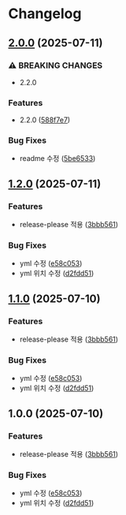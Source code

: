 # Changelog

## [2.0.0](https://github.com/seongwonjo123/release-please-practice/compare/v1.2.0...v2.0.0) (2025-07-11)


### ⚠ BREAKING CHANGES

* 2.2.0

### Features

* 2.2.0 ([588f7e7](https://github.com/seongwonjo123/release-please-practice/commit/588f7e7e03221b92ffd874e44b8d9e0e2c8f7721))


### Bug Fixes

* readme 수정 ([5be6533](https://github.com/seongwonjo123/release-please-practice/commit/5be65338ac00652ab0e401e6afc4069789bae998))

## [1.2.0](https://github.com/seongwonjo123/release-please-practice/compare/v1.1.0...v1.2.0) (2025-07-11)


### Features

* release-please 적용 ([3bbb561](https://github.com/seongwonjo123/release-please-practice/commit/3bbb5615eed285aea750188bff5f1aa45c8d4476))


### Bug Fixes

* yml 수정 ([e58c053](https://github.com/seongwonjo123/release-please-practice/commit/e58c05303d994cc9574d92d92d6deaf11d40972f))
* yml 위치 수정 ([d2fdd51](https://github.com/seongwonjo123/release-please-practice/commit/d2fdd5137c3ec89c637f96577f83509d48276899))

## [1.1.0](https://github.com/seongwonjo123/release-please-practice/compare/v1.0.0...v1.1.0) (2025-07-10)


### Features

* release-please 적용 ([3bbb561](https://github.com/seongwonjo123/release-please-practice/commit/3bbb5615eed285aea750188bff5f1aa45c8d4476))


### Bug Fixes

* yml 수정 ([e58c053](https://github.com/seongwonjo123/release-please-practice/commit/e58c05303d994cc9574d92d92d6deaf11d40972f))
* yml 위치 수정 ([d2fdd51](https://github.com/seongwonjo123/release-please-practice/commit/d2fdd5137c3ec89c637f96577f83509d48276899))

## 1.0.0 (2025-07-10)


### Features

* release-please 적용 ([3bbb561](https://github.com/seongwonjo123/release-please-practice/commit/3bbb5615eed285aea750188bff5f1aa45c8d4476))


### Bug Fixes

* yml 수정 ([e58c053](https://github.com/seongwonjo123/release-please-practice/commit/e58c05303d994cc9574d92d92d6deaf11d40972f))
* yml 위치 수정 ([d2fdd51](https://github.com/seongwonjo123/release-please-practice/commit/d2fdd5137c3ec89c637f96577f83509d48276899))
